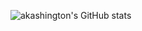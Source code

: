 ![akashington's GitHub stats](https://github-readme-stats-git-main-velkrotechnologies-projects.vercel.app/api?hide_border=true&hide=issues&include_all_commits=true&username=akashington&theme=nord&show_icons=true)
